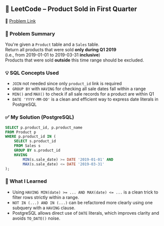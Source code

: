 ## 🧠 LeetCode – Product Sold in First Quarter  
🔗 [Problem Link](https://leetcode.com/problems/product-sold-in-first-quarter)
### 📌 Problem Summary  
You're given a `Product` table and a `Sales` table.  
Return all products that were sold **only during Q1 2019**  
(i.e., from 2019-01-01 to 2019-03-31 **inclusive**)  
Products that were sold **outside** this time range should be excluded.
### 💡 SQL Concepts Used  
- `JOIN` not needed since only `product_id` link is required  
- `GROUP BY` with `HAVING` for checking all sale dates fall within a range  
- `MIN()` and `MAX()` to check if all sale records for a product are within Q1  
- `DATE 'YYYY-MM-DD'` is a clean and efficient way to express date literals in PostgreSQL
### ✅ My Solution (PostgreSQL)
```sql
SELECT p.product_id, p.product_name
FROM Product p
WHERE p.product_id IN (
    SELECT s.product_id
    FROM Sales s
    GROUP BY s.product_id
    HAVING
        MIN(s.sale_date) >= DATE '2019-01-01' AND
        MAX(s.sale_date) <= DATE '2019-03-31'
);
```
### 💬 What I Learned  
- Using `HAVING MIN(date) >= ... AND MAX(date) <= ...` is a clean trick to filter rows strictly within a range.  
- `NOT IN (...) AND IN (...)` can be refactored more clearly using one subquery with a `HAVING` clause.  
- PostgreSQL allows direct use of `DATE` literals, which improves clarity and avoids `TO_DATE()` noise.